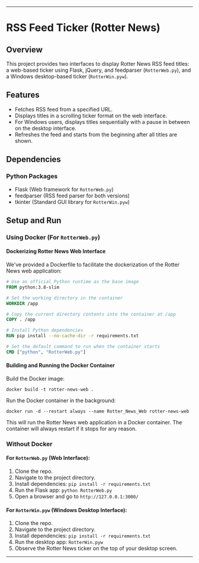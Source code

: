 
---

# RSS Feed Ticker (Rotter News)

## Overview
This project provides two interfaces to display Rotter News RSS feed titles: a web-based ticker using Flask, jQuery, and feedparser (`RotterWeb.py`), and a Windows desktop-based ticker (`RotterWin.pyw`).

## Features
- Fetches RSS feed from a specified URL.
- Displays titles in a scrolling ticker format on the web interface.
- For Windows users, displays titles sequentially with a pause in between on the desktop interface.
- Refreshes the feed and starts from the beginning after all titles are shown.

## Dependencies
### Python Packages
- Flask (Web framework for `RotterWeb.py`)
- feedparser (RSS feed parser for both versions)
- tkinter (Standard GUI library for `RotterWin.pyw`)

## Setup and Run

### Using Docker (For `RotterWeb.py`)

#### Dockerizing Rotter News Web Interface
We've provided a Dockerfile to facilitate the dockerization of the Rotter News web application:

```Dockerfile
# Use an official Python runtime as the base image
FROM python:3.8-slim

# Set the working directory in the container
WORKDIR /app

# Copy the current directory contents into the container at /app
COPY . /app

# Install Python dependencies
RUN pip install --no-cache-dir -r requirements.txt

# Set the default command to run when the container starts
CMD ["python", "RotterWeb.py"]
```

#### Building and Running the Docker Container
Build the Docker image:
```
docker build -t rotter-news-web .
```

Run the Docker container in the background:
```
docker run -d --restart always --name Rotter_News_Web rotter-news-web
```
This will run the Rotter News web application in a Docker container. The container will always restart if it stops for any reason.

### Without Docker

#### For `RotterWeb.py` (Web Interface):
1. Clone the repo.
2. Navigate to the project directory.
3. Install dependencies: `pip install -r requirements.txt`
4. Run the Flask app: `python RotterWeb.py`
5. Open a browser and go to `http://127.0.0.1:3000/`

#### For `RotterWin.pyw` (Windows Desktop Interface):
1. Clone the repo.
2. Navigate to the project directory.
3. Install dependencies: `pip install -r requirements.txt`
4. Run the desktop app: `RotterWin.pyw`
5. Observe the Rotter News ticker on the top of your desktop screen.

---
